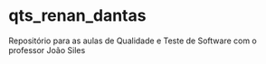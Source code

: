 # qts_renan_dantas
Repositório para as aulas de Qualidade e Teste de Software com o professor João Siles
